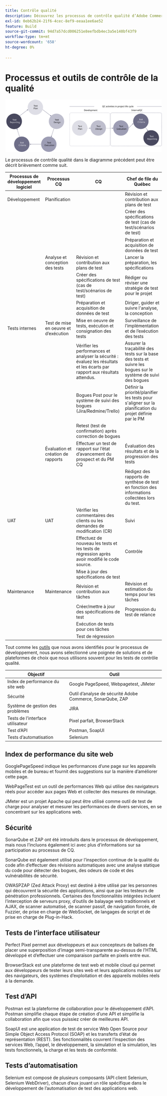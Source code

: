 ```yaml
---
title: Contrôle qualité
description: Découvrez les processus de contrôle qualité d’Adobe Commerce liés aux projets d’implémentation.
exl-id: 0eb62b24-21f6-4cec-8ef9-eeaa1ee6ae52
feature: Build
source-git-commit: 94d7a57dcd006251e8eefbdb4ec3a5e140bf43f9
workflow-type: tm+mt
source-wordcount: '658'
ht-degree: 0%

---
```


# Processus et outils de contrôle de la qualité

![ Diagramme de processus de contrôle qualité](../../assets/playbooks/quality-control-diagram.svg)

Le processus de contrôle qualité dans le diagramme précédent peut être décrit brièvement comme suit.

<table>
<thead>
  <tr>
    <th>Processus de développement logiciel</th>
    <th>Processus CQ</th>
    <th>CQ</th>
    <th>Chef de file du Québec</th>
  </tr>
</thead>
<tbody>
  <tr>
    <td>Développement</td>
    <td>Planification</td>
    <td></td>
    <td>Révision et contribution aux plans de test</td>
  </tr>
  <tr>
    <td></td>
    <td></td>
    <td></td>
    <td>Créer des spécifications de test (cas de test/scénarios de test)</td>
  </tr>
  <tr>
    <td></td>
    <td></td>
    <td></td>
    <td>Préparation et acquisition de données de test</td>
  </tr>
  <tr>
    <td></td>
    <td>Analyse et conception des tests</td>
    <td>Révision et contribution aux plans de test</td>
    <td>Lancer la préparation, les spécifications</td>
  </tr>
  <tr>
    <td></td>
    <td></td>
    <td>Créer des spécifications de test (cas de test/scénarios de test)</td>
    <td>Rédiger ou réviser une stratégie de test pour le projet</td>
  </tr>
  <tr>
    <td></td>
    <td></td>
    <td>Préparation et acquisition de données de test</td>
    <td> Diriger, guider et suivre l'analyse, la conception</td>
  </tr>
  <tr>
    <td>Tests internes</td>
    <td>Test de mise en oeuvre et d’exécution</td>
    <td>Mise en oeuvre de tests, exécution et consignation des tests</td>
    <td>Surveillance de l’implémentation et de l’exécution des tests</td>
  </tr>
  <tr>
    <td></td>
    <td></td>
    <td>Vérifier les performances et analyser la sécurité : évaluez les résultats et les écarts par rapport aux résultats attendus.</td>
    <td>Assurer la traçabilité des tests sur la base des tests et suivre les bogues sur le système de suivi des bogues</td>
  </tr>
  <tr>
    <td></td>
    <td></td>
    <td>Bogues Post pour le système de suivi des bogues (Jira/Redmine/Trello)</td>
    <td>Définir la priorité/planifier les tests pour s'aligner sur la planification du projet définie par le PM</td>
  </tr>
  <tr>
    <td></td>
    <td></td>
    <td>Retest (test de confirmation) après correction de bogues</td>
    <td></td>
  </tr>
  <tr>
    <td></td>
    <td>Évaluation et création de rapports</td>
    <td>Effectuer un test de rapport sur l’état d’avancement du prospect et du PM CQ</td>
    <td>Évaluation des résultats et de la progression des tests</td>
  </tr>
  <tr>
    <td></td>
    <td></td>
    <td></td>
    <td>Rédigez des rapports de synthèse de test en fonction des informations collectées lors du test.</td>
  </tr>
  <tr>
    <td>UAT</td>
    <td>UAT</td>
    <td>Vérifier les commentaires des clients ou les demandes de modification (CR)</td>
    <td>Suivi</td>
  </tr>
  <tr>
    <td></td>
    <td></td>
    <td>Effectuez de nouveau les tests et les tests de régression après avoir modifié le code source.</td>
    <td>Contrôle</td>
  </tr>
  <tr>
    <td></td>
    <td></td>
    <td>Mise à jour des spécifications de test</td>
    <td></td>
  </tr>
  <tr>
    <td>Maintenance</td>
    <td>Maintenance</td>
    <td>Révision et contribution aux tâches</td>
    <td>Révision et estimation du temps pour les tâches</td>
  </tr>
  <tr>
    <td></td>
    <td></td>
    <td>Créer/mettre à jour des spécifications de test</td>
    <td>Progression du test de relance</td>
  </tr>
  <tr>
    <td></td>
    <td></td>
    <td>Exécution de tests pour ces tâches</td>
    <td></td>
  </tr>
  <tr>
    <td></td>
    <td></td>
    <td>Test de régression</td>
    <td></td>
  </tr>
</tbody>
</table>

Tout comme les [outils](project-management-tools.md) que nous avons identifiés pour le processus de développement, nous avons sélectionné une poignée de solutions et de plateformes de choix que nous utilisons souvent pour les tests de contrôle qualité.

| Objectif | Outil |
|---------------------------|---------------------------------------------------|
| Index de performance du site web | Google PageSpeed, Webpagetest, JMeter |
| Sécurité | Outil d’analyse de sécurité Adobe Commerce, SonarQube, ZAP |
| Système de gestion des problèmes | JIRA |
| Tests de l’interface utilisateur | Pixel parfait, BrowserStack |
| Test d’API | Postman, SoapUI |
| Tests d’automatisation | Selenium |


## Index de performance du site web

GooglePageSpeed indique les performances d’une page sur les appareils mobiles et de bureau et fournit des suggestions sur la manière d’améliorer cette page.

WebPageTest est un outil de performances Web qui utilise des navigateurs réels pour accéder aux pages Web et collecter des mesures de minutage.

JMeter est un projet Apache qui peut être utilisé comme outil de test de charge pour analyser et mesurer les performances de divers services, en se concentrant sur les applications web.

## Sécurité

SonarQube et ZAP ont été introduits dans le processus de développement, mais nous l’incluons également ici avec plus d’informations sur sa participation au processus de CQ.

SonarQube est également utilisé pour l’inspection continue de la qualité du code afin d’effectuer des révisions automatiques avec une analyse statique du code pour détecter des bogues, des odeurs de code et des vulnérabilités de sécurité.

OWASPZAP (Zed Attack Proxy) est destiné à être utilisé par les personnes qui découvrent la sécurité des applications, ainsi que par les testeurs de pénétration professionnels. Certaines des fonctionnalités intégrées incluent l’interception de serveurs proxy, d’outils de balayage web traditionnels et AJAX, de scanner automatisé, de scanner passif, de navigation forcée, de Fuzzier, de prise en charge de WebSocket, de langages de script et de prise en charge de Plug-in-Hack.

## Tests de l’interface utilisateur

Perfect Pixel permet aux développeurs et aux concepteurs de balises de placer une superposition d’image semi-transparente au-dessus de l’HTML développé et d’effectuer une comparaison parfaite en pixels entre eux.

BrowserStack est une plateforme de test web et mobile cloud qui permet aux développeurs de tester leurs sites web et leurs applications mobiles sur des navigateurs, des systèmes d’exploitation et des appareils mobiles réels à la demande.

## Test d’API

Postman est la plateforme de collaboration pour le développement d’API. Postman simplifie chaque étape de création d’une API et simplifie la collaboration afin que vous puissiez créer de meilleures API.

SoapUI est une application de test de service Web Open Source pour Simple Object Access Protocol (SOAP) et les transferts d’état de représentation (REST). Ses fonctionnalités couvrent l’inspection des services Web, l’appel, le développement, la simulation et la simulation, les tests fonctionnels, la charge et les tests de conformité.

## Tests d’automatisation

Selenium est composé de plusieurs composants (API client Selenium, Selenium WebDriver), chacun d’eux jouant un rôle spécifique dans le développement de l’automatisation de test des applications web.
